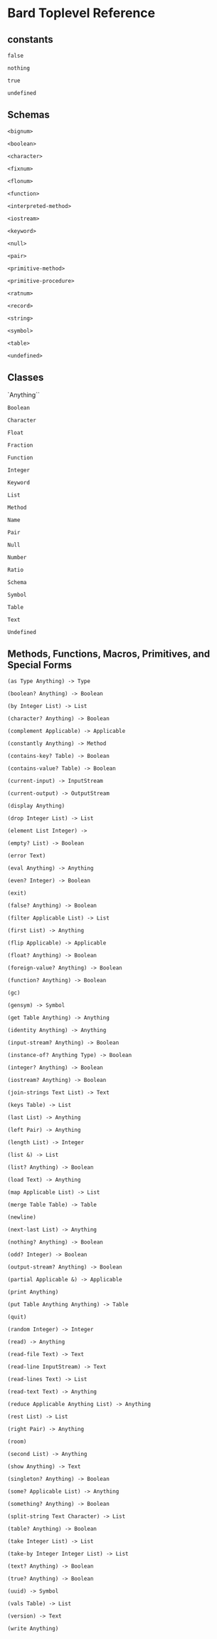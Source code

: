 # Bard Toplevel Reference

## constants

`false`

`nothing`

`true`

`undefined`

## Schemas

`<bignum>`

`<boolean>`

`<character>`

`<fixnum>`

`<flonum>`

`<function>`

`<interpreted-method>`

`<iostream>`

`<keyword>`

`<null>`

`<pair>`

`<primitive-method>`

`<primitive-procedure>`

`<ratnum>`

`<record>`

`<string>`

`<symbol>`

`<table>`

`<undefined>`

## Classes

`Anything``

`Boolean`

`Character`

`Float`

`Fraction`

`Function`

`Integer`

`Keyword`

`List`

`Method`

`Name`

`Pair`

`Null`

`Number`

`Ratio`

`Schema`

`Symbol`

`Table`

`Text`

`Undefined`

## Methods, Functions, Macros, Primitives, and Special Forms

`(as Type Anything) -> Type`

`(boolean? Anything) -> Boolean`

`(by Integer List) -> List`

`(character? Anything) -> Boolean`

`(complement Applicable) -> Applicable`

`(constantly Anything) -> Method`

`(contains-key? Table) -> Boolean`

`(contains-value? Table) -> Boolean`

`(current-input) -> InputStream`

`(current-output) -> OutputStream`

`(display Anything)`

`(drop Integer List) -> List`

`(element List Integer) -> `

`(empty? List) -> Boolean`

`(error Text)`

`(eval Anything) -> Anything`

`(even? Integer) -> Boolean`

`(exit)`

`(false? Anything) -> Boolean`

`(filter Applicable List) -> List`

`(first List) -> Anything`

`(flip Applicable) -> Applicable`

`(float? Anything) -> Boolean`

`(foreign-value? Anything) -> Boolean`

`(function? Anything) -> Boolean`

`(gc)`

`(gensym) -> Symbol`

`(get Table Anything) -> Anything`

`(identity Anything) -> Anything`

`(input-stream? Anything) -> Boolean`

`(instance-of? Anything Type) -> Boolean`

`(integer? Anything) -> Boolean`

`(iostream? Anything) -> Boolean`

`(join-strings Text List) -> Text`

`(keys Table) -> List`

`(last List) -> Anything`

`(left Pair) -> Anything`

`(length List) -> Integer`

`(list &) -> List`

`(list? Anything) -> Boolean`

`(load Text) -> Anything`

`(map Applicable List) -> List`

`(merge Table Table) -> Table`

`(newline)`

`(next-last List) -> Anything`

`(nothing? Anything) -> Boolean`

`(odd? Integer) -> Boolean`

`(output-stream? Anything) -> Boolean`

`(partial Applicable &) -> Applicable`

`(print Anything)`

`(put Table Anything Anything) -> Table`

`(quit)`

`(random Integer) -> Integer`

`(read) -> Anything`

`(read-file Text) -> Text`

`(read-line InputStream) -> Text`

`(read-lines Text) -> List`

`(read-text Text) -> Anything`

`(reduce Applicable Anything List) -> Anything`

`(rest List) -> List`

`(right Pair) -> Anything`

`(room)`

`(second List) -> Anything`

`(show Anything) -> Text`

`(singleton? Anything) -> Boolean`

`(some? Applicable List) -> Anything`

`(something? Anything) -> Boolean`

`(split-string Text Character) -> List`

`(table? Anything) -> Boolean`

`(take Integer List) -> List`

`(take-by Integer Integer List) -> List`

`(text? Anything) -> Boolean`

`(true? Anything) -> Boolean`

`(uuid) -> Symbol`

`(vals Table) -> List`

`(version) -> Text`

`(write Anything)`

